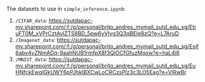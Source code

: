 The datasets to use in `simple_inference.ipynb`:
1. `/CIFAR_data`:   https://sutdapac-my.sharepoint.com/:f:/g/personal/brito_andres_mymail_sutd_edu_sg/EtruFT0M_xVPrCztAvIZTS8BD_5pw6yVIyg3Q3qBEIe8zQ?e=L7AruD
2. `/Imagenet_data`:   https://sutdapac-my.sharepoint.com/:f:/g/personal/brito_andres_mymail_sutd_edu_sg/Esif6abx4vZNmADq-9aahNUB1rmfpX8f3QjOCfGfuzMqsw?e=haL4i6
3. `/MNIST_data`:   https://sutdapac-my.sharepoint.com/:f:/g/personal/brito_andres_mymail_sutd_edu_sg/EuHNfckEwqlGkUWY6pPJhkIBXCwLoCRCzsPlz3c3LO5Eag?e=VlRwBr
